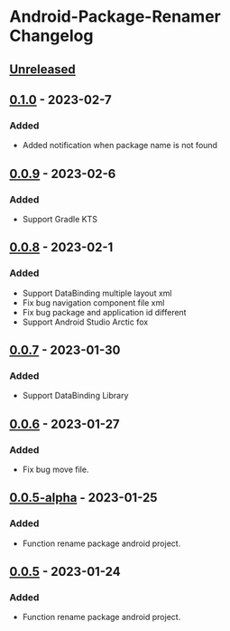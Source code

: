 <!-- Keep a Changelog guide -> https://keepachangelog.com -->

# Android-Package-Renamer Changelog

## [Unreleased]

## [0.1.0] - 2023-02-7

### Added
- Added notification when package name is not found

## [0.0.9] - 2023-02-6

### Added
- Support Gradle KTS

## [0.0.8] - 2023-02-1

### Added
- Support DataBinding multiple layout xml
- Fix bug navigation component file xml
- Fix bug package and application id different
- Support Android Studio Arctic fox

## [0.0.7] - 2023-01-30

### Added
- Support DataBinding Library

## [0.0.6] - 2023-01-27

### Added
- Fix bug move file.

## [0.0.5-alpha] - 2023-01-25

### Added
- Function rename package android project.

## [0.0.5] - 2023-01-24

### Added
- Function rename package android project.

[Unreleased]: https://github.com/nguyenphuc22/Android-Package-Renamer/compare/v0.1.0...HEAD
[0.1.0]: https://github.com/nguyenphuc22/Android-Package-Renamer/compare/v0.0.9...v0.1.0
[0.0.10]: https://github.com/nguyenphuc22/Android-Package-Renamer/compare/v0.0.9...v0.0.10
[0.0.9]: https://github.com/nguyenphuc22/Android-Package-Renamer/compare/v0.0.8...v0.0.9
[0.0.8]: https://github.com/nguyenphuc22/Android-Package-Renamer/compare/v0.0.7...v0.0.8
[0.0.7]: https://github.com/nguyenphuc22/Android-Package-Renamer/compare/v0.0.6...v0.0.7
[0.0.6]: https://github.com/nguyenphuc22/Android-Package-Renamer/compare/v0.0.5-alpha...v0.0.6
[0.0.5]: https://github.com/nguyenphuc22/Android-Package-Renamer/commits/v0.0.5
[0.0.5-alpha]: https://github.com/nguyenphuc22/Android-Package-Renamer/compare/v0.0.5...v0.0.5-alpha
[0.0.1]: https://github.com/nguyenphuc22/Android-Package-Renamer/commits/v0.0.1
